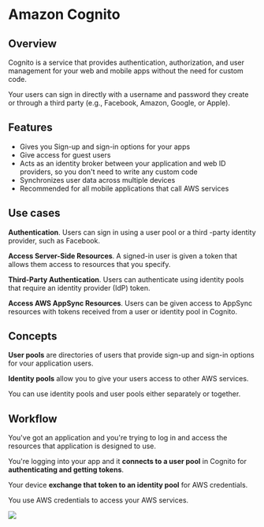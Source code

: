 # Amazon Cognito

## Overview

Cognito is a service that provides authentication, authorization, and user management for your web and mobile apps without the need for custom code.

Your users can sign in directly with a username and password they create or through a third party (e.g., Facebook, Amazon, Google, or Apple).


## Features

- Gives you Sign-up and sign-in options for your apps
- Give access for guest users
- Acts as an identity broker between your application and web ID providers, so you don't need to write any custom code
- Synchronizes user data across multiple devices
- Recommended for all mobile applications that call AWS services


## Use cases

**Authentication**. Users can sign in using a user pool or a third -party identity provider, such as Facebook.

**Access Server-Side Resources**. A signed-in user is given a token that allows them access to resources that you specify.

**Third-Party Authentication**. Users can authenticate using identity pools that require an identity provider (IdP) token.

**Access AWS AppSync Resources**. Users can be given access to AppSync resources with tokens received from a user or identity pool in Cognito.


## Concepts

**User pools** are directories of users that provide sign-up and sign-in options for vour application users.

**Identity pools** allow you to give your users access to other AWS services.

You can use identity pools and user pools either separately or together.


## Workflow

You've got an application and you're trying to log in and access the resources
that application is designed to use.

You're logging into your app
and it **connects to a user pool** in Cognito
for **authenticating and getting tokens**.

Your device **exchange that token
to an identity pool** for AWS credentials.

You use AWS credentials
to access your AWS services.

![](https://docs.aws.amazon.com/images/cognito/latest/developerguide/images/scenario-cup-cib.png)